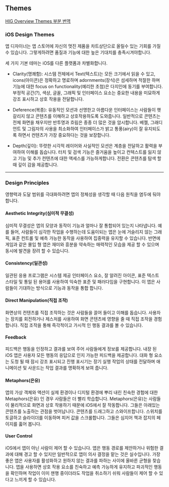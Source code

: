 ## Themes
[HIG Overview Themes 부분 번역](https://developer.apple.com/ios/human-interface-guidelines/overview/design-principles/)


### iOS Design Themes

앱 디자이너는 앱 스토어에 자신의 멋진 제품을 차트상단으로 올릴수 있는 기회를 가질수 있습니다. 그렇게하려면 품질과 기능에 대한 높은 기대치를 충족시겨야합니다.

세 가지 기본 테마는 iOS를 다른 플랫폼과 차별화합니다.

- Clarity(명쾌함): 시스템 전체에서 Text(텍스트)는 모든 크기에서 읽을 수 있고, icons(아이콘)은 정확하고 명료하며 adornments(장식)은 섬세하며 적절한 하며 기능에 대한 focus on functionality(예리한 초첨)은 다지인에 동기를 부여합니다. 부정적 공간(?), 색상, 글꼴, 그래픽 및 인터페이스 요소는 중요한 내용을 미묘하게 강조 표시하고 상호 작용을 전달합니다.

- Deference(복종): 유동적인 모션과 선명한고 아름다운 인터페이스는 사람들이 햇갈리지 않고 콘텐츠를 이해하고 상호작용하도록 도와줍니다. 일반적으로 콘텐츠는 전체 화면을 채우지만 반투명과 흐림은 종종 더 많은 것을 암시합니다. 베젤, 그래디언트 및 그림자의 사용을 최소화하여 인터페이스가 밝고 통풍(airy)이 잘 유지되도록 하면서 컨텐츠가 가장 중요하다는 것을 보장합니다.

- Depth(깊이): 뚜렷한 시각적 레이어와 사실적인 모션은 계층을 전달하고 활력을 부여하여 이해를 돕습니다. 터치 및 검색 기능은 즐거움을 높이고 컨텍스트를 잃지 않고 기능 및 추가 컨텐츠에 대한 액세스를 가능하게합니다. 전환은 콘텐츠를 탐색 할 때 깊이 감을 제공합니다.

-------------------------------
### Design Principles

영향력과 도달 범위를 극대화하려면 앱의 정체성을 생각할 때 다음 원칙을 염두에 둬야합니다.


#### Aesthetic Integrity(심미적 무결성)

심미적 무결성은 앱의 모양과 동작이 기능과 얼마나 잘 통합되어 있는지 나타냅니다. 예를 들어, 사람들이 심각한 작업을 수행하는데 도움이되는 앱은 눈에 거슬리지 않는 그래픽, 표준 컨트롤 및 예측 가능한 동작을 사용하여 집중력을 유지할 수 있습니다. 반면에 게임과 같은 몰입 형 앱은 재미와 흥분을 약속하는 매력적인 모습을 제공 할 수 있으며 동시에 발견을 장려 할 수 있습니다.


#### Consistency(일관성)

일관된 응용 프로그램은 시스템 제공 인터페이스 요소, 잘 알려진 아이콘, 표준 텍스트 스타일 및 통일 된 용어를 사용하여 익숙한 표준 및 패러다임을 구현합니다. 이 앱은 사람들이 기대하는 방식으로 기능과 동작을 통합 합니다.


#### Direct Manipulation(직접 조작)

화면상의 컨텐츠를 직접 조작하는 것은 사람들을 끌어 들이고 이해를 돕습니다. 사용자는 장치를 회전하거나 제스처를 사용하여 화면 콘텐츠에 영향을 줄 때 직접 조작을 경험합니다. 직접 조작을 통해 즉각적이고 가시적 인 행동 결과를 볼 수 있습니다.


#### Feedback

피드백은 행동을 인정하고 결과를 보여 주어 사람들에게 정보를 제공합니다. 내장 된 iOS 앱은 사용자 모든 행동의 응답으로 인지 가능한 피드백을 제공합니다. 대화 형 요소는 도청 될 때 잠시 강조 표시되고 진행 표시기는 장기 실행 작업의 상태를 전달하며 애니메이션 및 사운드는 작업 결과를 명확하게 보여 줍니다.


#### Metaphors(은유)

앱의 가상 객체와 액션이 실제 환경이나 디지털 환경에 뿌리 내린 친숙한 경험에 대한 Metaphors(은유) 인 경우 사람들은 더 빨리 학습합니다. Metaphors(은유)는 사람들이 물리적으로 화면과 상호 작용하기 때문에 iOS에서 잘 작동합니다. 그들은 아래있는 콘텐츠를 노출하는 관점을 벗어납니다. 콘텐츠를 드래그하고 스와이프합니다. 스위치를 토글하고 슬라이더를 이동하며 피커 값을 스크롤합니다. 그들은 심지어 책과 잡지의 페이지를 훓어 봅니다.


#### User Control

iOS에서 앱이 아닌 사람이 제어 할 수 있습니다. 앱은 행동 경로를 제안하거나 위험한 결과에 대해 경고 할 수 있지만 일반적으로 앱이 의사 결정을 맡는 것은 실수입니다. 가장 좋은 앱은 사용자를 활성화하고 원하지 않는 결과를 파하는 사이에 올바른 균형을 찾습니다. 앱을 사용하면 상호 작용 요소를 친숙하고 예측 가능하게 유지하고 파괴적인 행동을 확인하며 작업이 이미 잰행 중이더라도 작업을 취소하기 쉬워 사람들이 제어 할 수 있다고 느끼게 할 수 있습니다.
